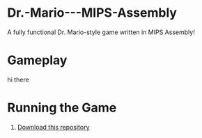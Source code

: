 # Dr.-Mario---MIPS-Assembly
A fully functional Dr. Mario-style game written in MIPS Assembly!

Gameplay
========

hi there

Running the Game
================

1. [Download this repository](https://github.com/daniilio/Dr.Mario---MIPS-Assembly/archive/refs/heads/main.zip)

